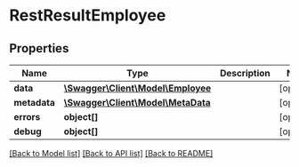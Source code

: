 # RestResultEmployee

## Properties

 Name         | Type                                              | Description | Notes      
--------------|---------------------------------------------------|-------------|------------
 **data**     | [**\Swagger\Client\Model\Employee**](Employee.md) |             | [optional] 
 **metadata** | [**\Swagger\Client\Model\MetaData**](MetaData.md) |             | [optional] 
 **errors**   | **object[]**                                      |             | [optional] 
 **debug**    | **object[]**                                      |             | [optional] 

[[Back to Model list]](../../README.md#documentation-for-models) [[Back to API list]](../../README.md#documentation-for-api-endpoints) [[Back to README]](../../README.md)


